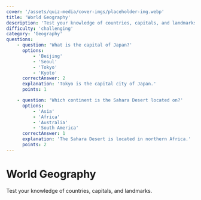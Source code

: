 ```yaml
---
cover: '/assets/quiz-media/cover-imgs/placeholder-img.webp'
title: 'World Geography'
description: 'Test your knowledge of countries, capitals, and landmarks'
difficulty: 'challenging'
category: 'Geography'
questions:
    - question: 'What is the capital of Japan?'
      options:
          - 'Beijing'
          - 'Seoul'
          - 'Tokyo'
          - 'Kyoto'
      correctAnswer: 2
      explanation: 'Tokyo is the capital city of Japan.'
      points: 1

    - question: 'Which continent is the Sahara Desert located on?'
      options:
          - 'Asia'
          - 'Africa'
          - 'Australia'
          - 'South America'
      correctAnswer: 1
      explanation: 'The Sahara Desert is located in northern Africa.'
      points: 2
---
```


# World Geography

Test your knowledge of countries, capitals, and landmarks.
